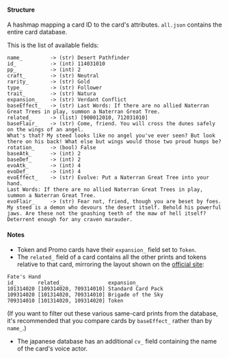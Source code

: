 #### Structure
A hashmap mapping a card ID to the card's attributes.
`all.json` contains the entire card database.

This is the list of available fields:

```
name_         -> (str) Desert Pathfinder
id_           -> (int) 114031010
pp_           -> (int) 2
craft_        -> (str) Neutral
rarity_       -> (str) Gold
type_         -> (str) Follower
trait_        -> (str) Natura
expansion_    -> (str) Verdant Conflict
baseEffect_   -> (str) Last Words: If there are no allied Naterran Great Trees in play, summon a Naterran Great Tree.
related_      -> (list) [900012010, 712031010]
baseFlair_    -> (str) Come, friend. You will cross the dunes safely on the wings of an angel.
What's that? My steed looks like no angel you've ever seen? But look there on his back! What else but wings would those two proud humps be?
rotation_     -> (bool) False
baseAtk_      -> (int) 2
baseDef_      -> (int) 2
evoAtk_       -> (int) 4
evoDef_       -> (int) 4
evoEffect_    -> (str) Evolve: Put a Naterran Great Tree into your hand.
Last Words: If there are no allied Naterran Great Trees in play, summon a Naterran Great Tree.
evoFlair_     -> (str) Fear not, friend, though you are beset by foes.
My steed is a demon who devours the desert itself. Behold his powerful jaws. Are these not the gnashing teeth of the maw of hell itself? Deterrent enough for any craven marauder.
```

#### Notes
- Token and Promo cards have their `expansion_` field set to `Token`.
- The `related_` field of a card contains all the other prints and tokens relative to that card, mirroring the layout shown on the [official site](https://shadowverse-portal.com/card/101314020?lang=en):
```
Fate's Hand
id_       related_               expansion_
101314020 [109314020, 709314010] Standard Card Pack
109314020 [101314020, 709314010] Brigade of the Sky
709314010 [101314020, 109314020] Token
```

(If you want to filter out these various same-card prints from the database, it's recommended that you compare cards by `baseEffect_` rather than by `name_`.)
- The japanese database has an additional `cv_` field containing the name of the card's voice actor.
